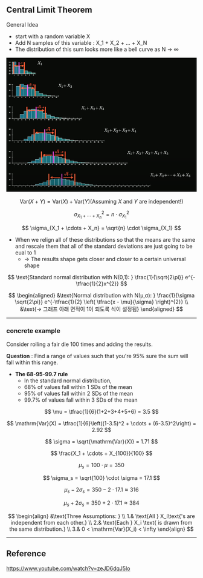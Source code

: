 ## Central Limit Theorem

General Idea
- start with a random variable X
- Add N samples of this variable : X_1 + X_2 + ... + X_N
- The distribution of this sum looks more like a bell curve as N → ∞

<p align="center">
<img src="../img/CLT_1.png" alt="설명" width="600">
</p>

$$
\mathrm{Var}(X+Y) = \mathrm{Var}(X) + \mathrm{Var}(Y) \text{(Assuming $X$ and $Y$ are independent!)}
$$

$$
\sigma^{2}_{X_1 + \cdots + X_n} = n \cdot \sigma^{2}_{X_1}
$$

$$
\sigma_{X_1 + \cdots + X_n} = \sqrt{n} \cdot \sigma_{X_1}
$$

- When we relign all of these distributions so that the means are the same and rescale them that all of the standard deviations are just going to be eual to 1
  - → The results shape gets closer and closer to a certain universal shape

$$
\text{Standard normal distribution with N(0,1): } \frac{1}{\sqrt{2\pi}} e^{-\tfrac{1}{2}x^{2}}
$$

$$
\begin{aligned}
&\text{Normal distribution with N(μ,σ): } \frac{1}{\sigma \sqrt{2\pi}}  e^{-\tfrac{1}{2} \left( \tfrac{x - \mu}{\sigma} \right)^{2}} \\
&\text{→ 그래프 아래 면적이 1이 되도록 식이 설정됨}
\end{aligned}
$$

---

### concrete example

Consider rolling a fair die 100 times and adding the results.

**Question** : Find a range of values such that you're 95% sure the sum will fall within this range.

- **The 68-95-99.7 rule**
  - In the standard normal distribution,
  - 68% of values fall within 1 SDs of the mean
  - 95% of values fall within 2 SDs of the mean
  - 99.7% of values fall within 3 SDs of the mean

$$
\mu = \tfrac{1}{6}(1+2+3+4+5+6) = 3.5
$$

$$
\mathrm{Var}(X) = \tfrac{1}{6}\left((1-3.5)^2 + \cdots + (6-3.5)^2\right) = 2.92
$$

$$
\sigma = \sqrt{\mathrm{Var}(X)} = 1.71
$$

$$
\frac{X_1 + \cdots + X_{100}}{100}
$$

$$
\mu_s = 100 \cdot \mu = 350
$$

$$
\sigma_s = \sqrt{100} \cdot \sigma = 17.1
$$

$$
\mu_s - 2\sigma_s = 350 - 2 \cdot 17.1 \approx 316
$$

$$
\mu_s + 2\sigma_s = 350 + 2 \cdot 17.1 \approx 384
$$


$$
\begin{align}
&\text{Three Assumptions: } \\
1.& \text{All } X_i\text{'s are independent from each other.} \\
2.& \text{Each } X_i \text{ is drawn from the same distribution.} \\
3.& 0 < \mathrm{Var}(X_i) < \infty
\end{align}
$$


---

## Reference
https://www.youtube.com/watch?v=zeJD6dqJ5lo
